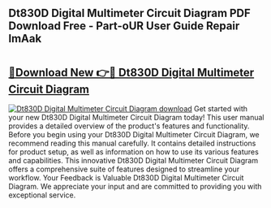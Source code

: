 ## Dt830D Digital Multimeter Circuit Diagram PDF Download Free - Part-oUR User Guide Repair lmAak

# <h2><a href="http://dfrk8c6.blite.top/?on=Dt830D+Digital+Multimeter+Circuit+Diagram">🔗Download New 👉🔴 Dt830D Digital Multimeter Circuit Diagram</a></h2>

[![Dt830D Digital Multimeter Circuit Diagram download](https://i.imgur.com/lujVjoI.png)](http://dfrk8c6.blite.top/?on=Dt830D+Digital+Multimeter+Circuit+Diagram)
Get started with your new Dt830D Digital Multimeter Circuit Diagram today! This user manual provides a detailed overview of the product's features and functionality. Before you begin using your Dt830D Digital Multimeter Circuit Diagram, we recommend reading this manual carefully. It contains detailed instructions for product setup, as well as information on how to use its various features and capabilities. This innovative Dt830D Digital Multimeter Circuit Diagram offers a comprehensive suite of features designed to streamline your workflow. Your Feedback is Valuable Dt830D Digital Multimeter Circuit Diagram. We appreciate your input and are committed to providing you with exceptional service.
